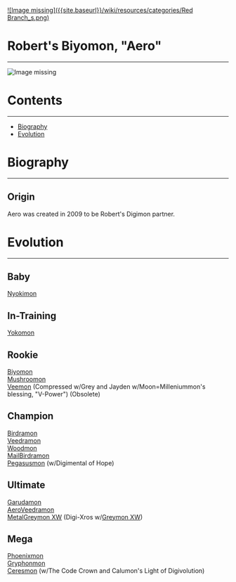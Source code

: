 [![Image missing]({{site.baseurl}}/wiki/resources/categories/Red Branch_s.png)](/wiki/Red_Branch)
# Robert's Biyomon, "Aero"
-----
![Image missing]({{site.baseurl}}/wiki/resources/Biyomon.png)

# Contents
-----

- [Biography](#biography)
- [Evolution](#evolution)

# Biography
-----

## Origin
Aero was created in 2009 to be Robert's Digimon partner.

# Evolution
-----

## Baby  
[Nyokimon](http://www.wikimon.net/nyokimon)

## In-Training  
[Yokomon](http://www.wikimon.net/yokomon)

## Rookie
[Biyomon](http://www.wikimon.net/biyomon)  
[Mushroomon](http://www.wikimon.net/mushroomon)  
[Veemon](http://www.wikimon.net/veemon) (Compressed w/Grey and Jayden w/Moon=Milleniummon's blessing, "V-Power") (Obsolete)

## Champion
[Birdramon](http://www.wikimon.net/birdramon)  
[Veedramon](http://www.wikimon.net/veedramon)  
[Woodmon](http://www.wikimon.net/woodmon)  
[MailBirdramon](https://wikimon.net/MailBirdramon)  
[Pegasusmon](http://www.wikimon.net/Pegasusmon) (w/Digimental of Hope)

## Ultimate
[Garudamon](http://www.wikimon.net/garudamon)  
[AeroVeedramon](http://www.wikimon.net/aeroveedramon)  
[MetalGreymon XW](https://wikimon.net/Metal_Greymon_(2010_Anime_Version)) (Digi-Xros w/[Greymon XW](https://wikimon.net/Greymon_(2010_Anime_Version)))

## Mega
[Phoenixmon](http://www.wikimon.net/phoenixmon)  
[Gryphonmon](http://www.wikimon.net/gryphonmon)  
[Ceresmon](http://www.wikimon.net/ceresmon) (w/The Code Crown and Calumon's Light of Digivolution)
